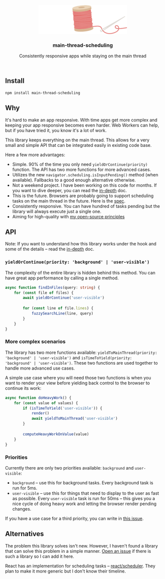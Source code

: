 <br>
<br>
<div align="center">
<img width="288px" src="media/logo-centered.png">
</div>

<h3 align="center">
<b>main-thread-scheduling</b>
</h3>
<p align="center">
Consistently responsive apps while staying on the main thread
</p>

<br>

## Install

```shell
npm install main-thread-scheduling
```

## Why

It's hard to make an app responsive. With time apps get more complex and keeping your app responsive becomes even harder. Web Workers can help, but if you have tried it, you know it's a lot of work.

This library keeps everything on the main thread. This allows for a very small and simple API that can be integrated easily in existing code base.

Here a few more advantages:
- Simple. 90% of the time you only need `yieldOrContinue(priority)` function. The API has two more functions for more advanced cases.
- Utilizes the new `navigator.scheduling.isInputPending()` method (when available). Fallbacks to a good enough alternative otherwise.
- Not a weekend project. I have been working on this code for months. If you want to dive deeper, you can read the [in-depth](./docs/in-depth.md) doc.
- This is the future. Browsers are probably going to support scheduling tasks on the main thread in the future. Here is the [spec](https://github.com/WICG/scheduling-apis).
- Consistently responsive. You can have hundred of tasks pending but the library will always execute just a single one.
- Aiming for high-quality with [my open-source principles](https://astoilkov.com/my-open-source-principles)

## API

Note: If you want to understand how this library works under the hook and some of the details – read the [in-depth](./docs/in-depth.md) doc.

### `yieldOrContinue(priority: 'background' | 'user-visible')`

The complexity of the entire library is hidden behind this method. You can have great app performance by calling a single method.

```ts
async function findInFiles(query: string) {  
    for (const file of files) {
        await yieldOrContinue('user-visible')
        
        for (const line of file.lines) {
            fuzzySearchLine(line, query)
        }
    }
}
```

### More complex scenarios

The library has two more functions available: `yieldToMainThread(priority: 'background' | 'user-visible')` and `isTimeToYield(priority: 'background' | 'user-visible')`. These two functions are used together to handle more advanced use cases.

A simple use case where you will need those two functions is when you want to render your view before yielding back control to the browser to continue its work:
```ts
async function doHeavyWork() {
    for (const value of values) {
        if (isTimeToYield('user-visible')) {
            render()
            await yieldToMainThread('user-visible')
        }
        
        computeHeavyWorkOnValue(value)
    }
}
```

### Priorities

Currently there are only two priorities available: `background` and `user-visible`:
- `background` – use this for background tasks. Every background task is run for 5ms.
- `user-visible` – use this for things that need to display to the user as fast as possible. Every `user-visible` task is run for 50ms – this gives you a nice cycle of doing heavy work and letting the browser render pending changes.

If you have a use case for a third priority, you can write in [this issue](https://github.com/astoilkov/main-thread-scheduling/issues/1).

## Alternatives

The problem this library solves isn't new. However, I haven't found a library that can solve this problem in a simple manner. [Open an issue](https://github.com/astoilkov/main-thread-scheduling/issues/new) if there is such a library so I can add it here.

React has an implementation for scheduling tasks – [react/scheduler](https://github.com/facebook/react/tree/3c7d52c3d6d316d09d5c2479c6851acecccc6325/packages/scheduler). They plan to make it more generic but I don't know their timeline.
